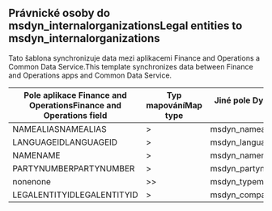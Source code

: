 ## <a name="legal-entities-to-msdyn_internalorganizations"></a><span data-ttu-id="eb355-101">Právnické osoby do msdyn_internalorganizations</span><span class="sxs-lookup"><span data-stu-id="eb355-101">Legal entities to msdyn_internalorganizations</span></span>

<span data-ttu-id="eb355-102">Tato šablona synchronizuje data mezi aplikacemi Finance and Operations a Common Data Service.</span><span class="sxs-lookup"><span data-stu-id="eb355-102">This template synchronizes data between Finance and Operations apps and Common Data Service.</span></span>

<span data-ttu-id="eb355-103">Pole aplikace Finance and Operations</span><span class="sxs-lookup"><span data-stu-id="eb355-103">Finance and Operations field</span></span> | <span data-ttu-id="eb355-104">Typ mapování</span><span class="sxs-lookup"><span data-stu-id="eb355-104">Map type</span></span> | <span data-ttu-id="eb355-105">Jiné pole Dynamics 365</span><span class="sxs-lookup"><span data-stu-id="eb355-105">Other Dynamics 365 field</span></span> | <span data-ttu-id="eb355-106">Výchozí hodnota</span><span class="sxs-lookup"><span data-stu-id="eb355-106">Default value</span></span>
---|---|---|---
<span data-ttu-id="eb355-107">NAMEALIAS</span><span class="sxs-lookup"><span data-stu-id="eb355-107">NAMEALIAS</span></span> | > | <span data-ttu-id="eb355-108">msdyn_namealias</span><span class="sxs-lookup"><span data-stu-id="eb355-108">msdyn_namealias</span></span> | 
<span data-ttu-id="eb355-109">LANGUAGEID</span><span class="sxs-lookup"><span data-stu-id="eb355-109">LANGUAGEID</span></span> | > | <span data-ttu-id="eb355-110">msdyn_languageid</span><span class="sxs-lookup"><span data-stu-id="eb355-110">msdyn_languageid</span></span> | 
<span data-ttu-id="eb355-111">NAME</span><span class="sxs-lookup"><span data-stu-id="eb355-111">NAME</span></span> | > | <span data-ttu-id="eb355-112">msdyn_name</span><span class="sxs-lookup"><span data-stu-id="eb355-112">msdyn_name</span></span> | 
<span data-ttu-id="eb355-113">PARTYNUMBER</span><span class="sxs-lookup"><span data-stu-id="eb355-113">PARTYNUMBER</span></span> | > | <span data-ttu-id="eb355-114">msdyn_partynumber</span><span class="sxs-lookup"><span data-stu-id="eb355-114">msdyn_partynumber</span></span> | 
<span data-ttu-id="eb355-115">none</span><span class="sxs-lookup"><span data-stu-id="eb355-115">none</span></span> | >> | <span data-ttu-id="eb355-116">msdyn_type</span><span class="sxs-lookup"><span data-stu-id="eb355-116">msdyn_type</span></span> | <span data-ttu-id="eb355-117">806380000</span><span class="sxs-lookup"><span data-stu-id="eb355-117">806380000</span></span>
<span data-ttu-id="eb355-118">LEGALENTITYID</span><span class="sxs-lookup"><span data-stu-id="eb355-118">LEGALENTITYID</span></span> | > | <span data-ttu-id="eb355-119">msdyn_companycode</span><span class="sxs-lookup"><span data-stu-id="eb355-119">msdyn_companycode</span></span> | 
